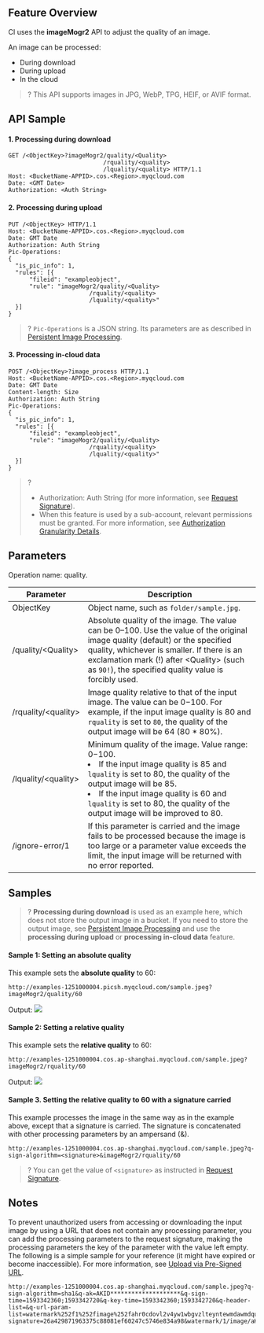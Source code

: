 ## Feature Overview

CI uses the **imageMogr2** API to adjust the quality of an image.

An image can be processed:

- During download
- During upload
- In the cloud

>? This API supports images in JPG, WebP, TPG, HEIF, or AVIF format.
>

## API Sample

#### 1. Processing during download

```plaintext
GET /<ObjectKey>?imageMogr2/quality/<Quality>
                           /rquality/<quality>
                           /lquality/<quality> HTTP/1.1
Host: <BucketName-APPID>.cos.<Region>.myqcloud.com
Date: <GMT Date>
Authorization: <Auth String>
```

#### 2. Processing during upload

```plaintext
PUT /<ObjectKey> HTTP/1.1
Host: <BucketName-APPID>.cos.<Region>.myqcloud.com
Date: GMT Date
Authorization: Auth String
Pic-Operations: 
{
  "is_pic_info": 1,
  "rules": [{
      "fileid": "exampleobject",
      "rule": "imageMogr2/quality/<Quality>
                       /rquality/<quality>
                       /lquality/<quality>"
  }]
}
```

>? `Pic-Operations` is a JSON string. Its parameters are as described in [Persistent Image Processing](https://intl.cloud.tencent.com/document/product/1045/33695).
>

#### 3. Processing in-cloud data

```plaintext
POST /<ObjectKey>?image_process HTTP/1.1
Host: <BucketName-APPID>.cos.<Region>.myqcloud.com
Date: GMT Date
Content-length: Size
Authorization: Auth String
Pic-Operations: 
{
  "is_pic_info": 1,
  "rules": [{
      "fileid": "exampleobject",
      "rule": "imageMogr2/quality/<Quality>
                       /rquality/<quality>
                       /lquality/<quality>"
  }]
}
```


>? 
> - Authorization: Auth String (for more information, see [Request Signature](https://intl.cloud.tencent.com/document/product/436/7778)).
> - When this feature is used by a sub-account, relevant permissions must be granted. For more information, see [Authorization Granularity Details](https://intl.cloud.tencent.com/document/product/1045/49896).
> 


## Parameters

Operation name: quality.

| Parameter | Description |
| ------------------- | ------------------------------------------------------------ |
| ObjectKey  | Object name, such as `folder/sample.jpg`.                           | 
| /quality/&lt;Quality>  | Absolute quality of the image. The value can be 0–100. Use the value of the original image quality (default) or the specified quality, whichever is smaller. If there is an exclamation mark (!) after &lt;Quality&gt; (such as `90!`), the specified quality value is forcibly used. |
| /rquality/&lt;quality> | Image quality relative to that of the input image. The value can be 0−100. For example, if the input image quality is 80 and `rquality` is set to `80`, the quality of the output image will be 64 (80 * 80%). |
| /lquality/&lt;quality> | Minimum quality of the image. Value range: 0−100. <br><li>If the input image quality is 85 and `lquality` is set to 80, the quality of the output image will be 85.</li><li>If the input image quality is 60 and `lquality` is set to 80, the quality of the output image will be improved to 80.</li> |
| /ignore-error/1 | If this parameter is carried and the image fails to be processed because the image is too large or a parameter value exceeds the limit, the input image will be returned with no error reported. |


## Samples

>? **Processing during download** is used as an example here, which does not store the output image in a bucket. If you need to store the output image, see [Persistent Image Processing](https://intl.cloud.tencent.com/document/product/1045/33695) and use the **processing during upload** or **processing in-cloud data** feature.
>
  

#### Sample 1: Setting an absolute quality

This example sets the **absolute quality** to 60:
```plaintext
http://examples-1251000004.picsh.myqcloud.com/sample.jpeg?imageMogr2/quality/60
```

Output:
![](https://main.qcloudimg.com/raw/499501182b2989899116d958f94368a5.jpeg)

#### Sample 2: Setting a relative quality

This example sets the **relative quality** to 60:

```plaintext
http://examples-1251000004.cos.ap-shanghai.myqcloud.com/sample.jpeg?imageMogr2/rquality/60
```

Output:
![](https://main.qcloudimg.com/raw/7b111c90aca02d94d0f11991d92e64cb.jpeg)

#### Sample 3. Setting the relative quality to 60 with a signature carried

This example processes the image in the same way as in the example above, except that a signature is carried. The signature is concatenated with other processing parameters by an ampersand (&).

```plaintext
http://examples-1251000004.cos.ap-shanghai.myqcloud.com/sample.jpeg?q-sign-algorithm=<signature>&imageMogr2/rquality/60
```

>? You can get the value of `<signature>` as instructed in [Request Signature](https://intl.cloud.tencent.com/document/product/436/7778).
>


## Notes

To prevent unauthorized users from accessing or downloading the input image by using a URL that does not contain any processing parameter, you can add the processing parameters to the request signature, making the processing parameters the key of the parameter with the value left empty. The following is a simple sample for your reference (it might have expired or become inaccessible). For more information, see [Upload via Pre-Signed URL](https://intl.cloud.tencent.com/document/product/436/14114).


```plaintext
http://examples-1251000004.cos.ap-shanghai.myqcloud.com/sample.jpeg?q-sign-algorithm=sha1&q-ak=AKID********************&q-sign-time=1593342360;1593342720&q-key-time=1593342360;1593342720&q-header-list=&q-url-param-list=watermark%252f1%252fimage%252fahr0cdovl2v4yw1wbgvzlteyntewmdawmdqucgljc2gubxlxy2xvdwquy29tl3nodwl5aw4uanbn%252fgravity%252fsoutheast&q-signature=26a429871963375c88081ef60247c5746e834a98&watermark/1/image/aHR0cDovL2V4YW1wbGVzLTEyNTEwMDAwMDQucGljc2gubXlxY2xvdWQuY29tL3NodWl5aW4uanBn/gravity/southeast
```




